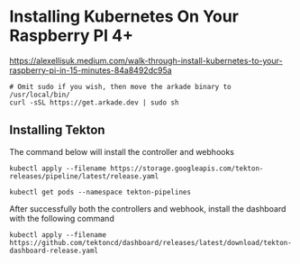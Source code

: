 # Installing Kubernetes On Your Raspberry PI 4+

https://alexellisuk.medium.com/walk-through-install-kubernetes-to-your-raspberry-pi-in-15-minutes-84a8492dc95a

```
# Omit sudo if you wish, then move the arkade binary to /usr/local/bin/
curl -sSL https://get.arkade.dev | sudo sh
```

## Installing Tekton

The command below will install the controller and webhooks

```
kubectl apply --filename https://storage.googleapis.com/tekton-releases/pipeline/latest/release.yaml

kubectl get pods --namespace tekton-pipelines
```

After successfully both the controllers and webhook, install the dashboard with the following command

```
kubectl apply --filename https://github.com/tektoncd/dashboard/releases/latest/download/tekton-dashboard-release.yaml
```
